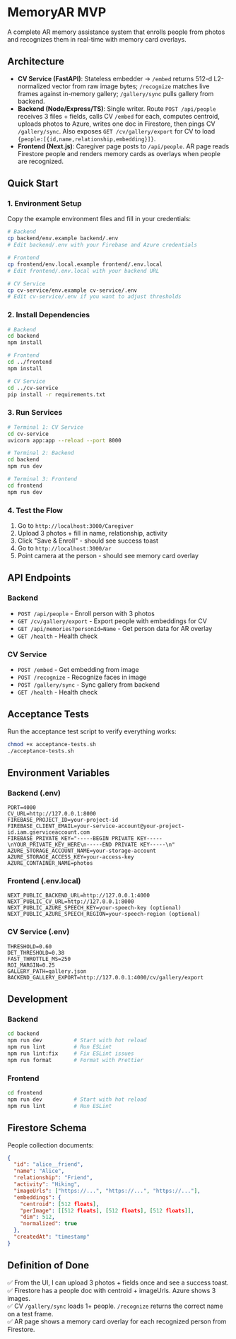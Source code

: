 # MemoryAR MVP

A complete AR memory assistance system that enrolls people from photos and recognizes them in real-time with memory card overlays.

## Architecture

- **CV Service (FastAPI)**: Stateless embedder → `/embed` returns 512-d L2-normalized vector from raw image bytes; `/recognize` matches live frames against in-memory gallery; `/gallery/sync` pulls gallery from backend.
- **Backend (Node/Express/TS)**: Single writer. Route `POST /api/people` receives 3 files + fields, calls CV `/embed` for each, computes centroid, uploads photos to Azure, writes one doc in Firestore, then pings CV `/gallery/sync`. Also exposes `GET /cv/gallery/export` for CV to load `{people:[{id,name,relationship,embedding}]}`.
- **Frontend (Next.js)**: Caregiver page posts to `/api/people`. AR page reads Firestore people and renders memory cards as overlays when people are recognized.

## Quick Start

### 1. Environment Setup

Copy the example environment files and fill in your credentials:

```bash
# Backend
cp backend/env.example backend/.env
# Edit backend/.env with your Firebase and Azure credentials

# Frontend  
cp frontend/env.local.example frontend/.env.local
# Edit frontend/.env.local with your backend URL

# CV Service
cp cv-service/env.example cv-service/.env
# Edit cv-service/.env if you want to adjust thresholds
```

### 2. Install Dependencies

```bash
# Backend
cd backend
npm install

# Frontend
cd ../frontend
npm install

# CV Service
cd ../cv-service
pip install -r requirements.txt
```

### 3. Run Services

```bash
# Terminal 1: CV Service
cd cv-service
uvicorn app:app --reload --port 8000

# Terminal 2: Backend
cd backend
npm run dev

# Terminal 3: Frontend
cd frontend
npm run dev
```

### 4. Test the Flow

1. Go to `http://localhost:3000/Caregiver`
2. Upload 3 photos + fill in name, relationship, activity
3. Click "Save & Enroll" - should see success toast
4. Go to `http://localhost:3000/ar` 
5. Point camera at the person - should see memory card overlay

## API Endpoints

### Backend
- `POST /api/people` - Enroll person with 3 photos
- `GET /cv/gallery/export` - Export people with embeddings for CV
- `GET /api/memories?personId=Name` - Get person data for AR overlay
- `GET /health` - Health check

### CV Service  
- `POST /embed` - Get embedding from image
- `POST /recognize` - Recognize faces in image
- `POST /gallery/sync` - Sync gallery from backend
- `GET /health` - Health check

## Acceptance Tests

Run the acceptance test script to verify everything works:

```bash
chmod +x acceptance-tests.sh
./acceptance-tests.sh
```

## Environment Variables

### Backend (.env)
```
PORT=4000
CV_URL=http://127.0.0.1:8000
FIREBASE_PROJECT_ID=your-project-id
FIREBASE_CLIENT_EMAIL=your-service-account@your-project-id.iam.gserviceaccount.com
FIREBASE_PRIVATE_KEY="-----BEGIN PRIVATE KEY-----\nYOUR_PRIVATE_KEY_HERE\n-----END PRIVATE KEY-----\n"
AZURE_STORAGE_ACCOUNT_NAME=your-storage-account
AZURE_STORAGE_ACCESS_KEY=your-access-key
AZURE_CONTAINER_NAME=photos
```

### Frontend (.env.local)
```
NEXT_PUBLIC_BACKEND_URL=http://127.0.0.1:4000
NEXT_PUBLIC_CV_URL=http://127.0.0.1:8000
NEXT_PUBLIC_AZURE_SPEECH_KEY=your-speech-key (optional)
NEXT_PUBLIC_AZURE_SPEECH_REGION=your-speech-region (optional)
```

### CV Service (.env)
```
THRESHOLD=0.60
DET_THRESHOLD=0.38
FAST_THROTTLE_MS=250
ROI_MARGIN=0.25
GALLERY_PATH=gallery.json
BACKEND_GALLERY_EXPORT=http://127.0.0.1:4000/cv/gallery/export
```

## Development

### Backend
```bash
cd backend
npm run dev          # Start with hot reload
npm run lint         # Run ESLint
npm run lint:fix     # Fix ESLint issues
npm run format       # Format with Prettier
```

### Frontend
```bash
cd frontend
npm run dev          # Start with hot reload
npm run lint         # Run ESLint
```

## Firestore Schema

People collection documents:
```json
{
  "id": "alice__friend",
  "name": "Alice",
  "relationship": "Friend", 
  "activity": "Hiking",
  "imageUrls": ["https://...", "https://...", "https://..."],
  "embeddings": {
    "centroid": [512 floats],
    "perImage": [[512 floats], [512 floats], [512 floats]],
    "dim": 512,
    "normalized": true
  },
  "createdAt": "timestamp"
}
```

## Definition of Done

✅ From the UI, I can upload 3 photos + fields once and see a success toast.  
✅ Firestore has a people doc with centroid + imageUrls. Azure shows 3 images.  
✅ CV `/gallery/sync` loads 1+ people. `/recognize` returns the correct name on a test frame.  
✅ AR page shows a memory card overlay for each recognized person from Firestore.
